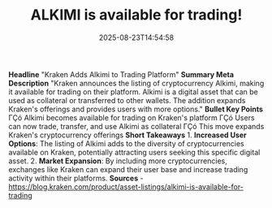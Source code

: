 ﻿---
title: "ALKIMI is available for trading!"
date: "2025-08-23T14:54:58"
category: "Markets"
summary: ""
slug: "alkimi is available for trading"
source_urls:
  - "https://blog.kraken.com/product/asset-listings/alkimi-is-available-for-trading"
seo:
  title: "ALKIMI is available for trading! | Hash n Hedge"
  description: ""
  keywords: ["news", "markets", "brief"]
---
**Headline** "Kraken Adds Alkimi to Trading Platform"  **Summary Meta Description** "Kraken announces the listing of cryptocurrency Alkimi, making it available for trading on their platform. Alkimi is a digital asset that can be used as collateral or transferred to other wallets. The addition expands Kraken's offerings and provides users with more options."  **Bullet Key Points**  ΓÇó Alkimi becomes available for trading on Kraken's platform ΓÇó Users can now trade, transfer, and use Alkimi as collateral ΓÇó This move expands Kraken's cryptocurrency offerings  **Short Takeaways**  1. **Increased User Options**: The listing of Alkimi adds to the diversity of cryptocurrencies available on Kraken, potentially attracting users seeking this specific digital asset. 2. **Market Expansion**: By including more cryptocurrencies, exchanges like Kraken can expand their user base and increase trading activity within their platforms.  **Sources** - https://blog.kraken.com/product/asset-listings/alkimi-is-available-for-trading 
